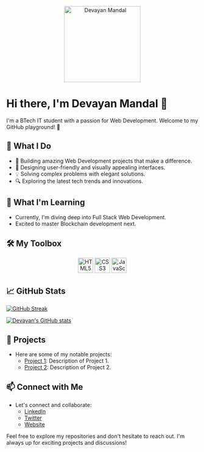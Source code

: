 

<!--
**devayanm/devayanm** is a ✨ _special_ ✨ repository because its `README.md` (this file) appears on your GitHub profile.

Here are some ideas to get you started:

- 🔭 I’m currently working on ...
- 🌱 I’m currently learning ...
- 👯 I’m looking to collaborate on ...
- 🤔 I’m looking for help with ...
- 💬 Ask me about ...
- 📫 How to reach me: ...
- 😄 Pronouns: ...
- ⚡ Fun fact: ...
-->
<!-- Header -->
<p align="center">
  <img src="your-profile-image-url.jpg" alt="Devayan Mandal" width="200"/>
</p>

# Hi there, I'm Devayan Mandal 👋

<!-- Introduction -->
I'm a BTech IT student with a passion for Web Development. Welcome to my GitHub playground! 🚀

## 🌟 What I Do
- 🚀 Building amazing Web Development projects that make a difference.
- 🎨 Designing user-friendly and visually appealing interfaces.
- 💡 Solving complex problems with elegant solutions.
- 🔍 Exploring the latest tech trends and innovations.

## 🌱 What I'm Learning
- Currently, I'm diving deep into Full Stack Web Development.
- Excited to master Blockchain development next.

## 🛠️ My Toolbox
<p align="center">
  <img src="icons/html5.png" alt="HTML5" width="40"/>
  <img src="icons/css3.png" alt="CSS3" width="40"/>
  <img src="icons/javascript.png" alt="JavaScript" width="40"/>
  <!-- Add more icons for the technologies you use -->
</p>

## 📈 GitHub Stats

[![GitHub Streak](https://streak-stats.demolab.com/?user=devayanm)](https://git.io/streak-stats)

[![Devayan's GitHub stats](https://github-readme-stats.vercel.app/api?username=devayanm)](https://github.com/anuraghazra/github-readme-stats)


## 🚀 Projects
- Here are some of my notable projects:
  - [Project 1](link-to-project-1): Description of Project 1.
  - [Project 2](link-to-project-2): Description of Project 2.


## 📫 Connect with Me
- Let's connect and collaborate:
  - [LinkedIn](https://www.linkedin.com/in/your-profile/)
  - [Twitter](https://twitter.com/your-handle)
  - [Website](https://yourwebsite.com)

Feel free to explore my repositories and don't hesitate to reach out. I'm always up for exciting projects and discussions!

